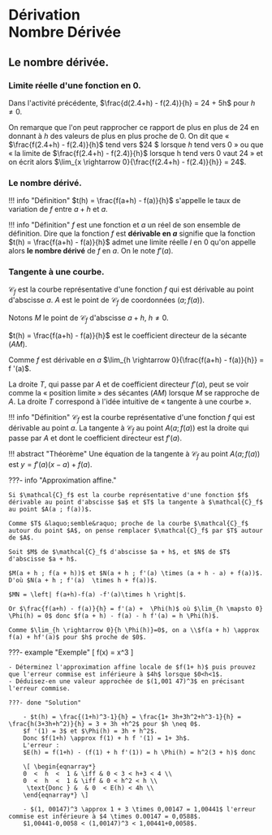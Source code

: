 # Dérivation<br>Nombre Dérivée

## Le nombre dérivée.

### Limite réelle d'une fonction en 0.

Dans l'activité précédente,  $\frac{d(2.4+h) - f(2.4)}{h} = 24 + 5h$ pour $h \neq 0$.

On remarque que l'on peut rapprocher ce rapport de plus en plus de $24$ en donnant à $h$ des valeurs de plus en plus proche de $0$. On dit que &laquo; $\frac{f(2.4+h) - f(2.4)}{h}$ tend vers $24
$ lorsque $h$ tend vers $0$ &raquo; ou que &laquo; la limite de $\frac{f(2.4+h) - f(2.4)}{h}$  lorsque h tend vers $0$ vaut $24$ &raquo; et on écrit alors $\lim_{x \rightarrow 0}{\frac{f(2.4+h) - f(2.4)}{h}} = 24$.

### Le nombre dérivé.
!!! info "Définition"
    $t(h) = \frac{f(a+h) - f(a)}{h}$ s'appelle le taux de variation de $f$ entre $a + h$ et $a$.


!!! info "Définition"
    $f$ est une fonction et $a$ un réel de son ensemble de définition. Dire que la fonction $f$ est **dérivable en $a$** signifie que la fonction $t(h) = \frac{f(a+h) - f(a)}{h}$  admet une limite réelle $l$ en $0$ qu'on appelle alors **le nombre dérivé** de $f$ en $a$. On le note $f '(a)$.

### Tangente à une courbe.

$\mathcal{C}_f$ est la courbe représentative d'une fonction $f$ qui est dérivable au point d'abscisse $a$. $A$ est le point de $\mathcal{C}_f$ de coordonnées $(a ; f(a))$.

Notons $M$ le point de $\mathcal{C}_f$ d'abscisse $a + h$, $h \neq 0$.

$t(h) = \frac{f(a+h) - f(a)}{h}$ est le coefficient directeur de la sécante $(AM)$.

Comme $f$ est dérivable en $a$  $\lim_{h \rightarrow 0}{\frac{f(a+h) - f(a)}{h}}   = f '(a)$.

La droite $T$, qui passe par $A$ et de coefficient directeur $f ' (a)$, peut se voir comme la &laquo; position limite &raquo; des sécantes $(AM)$ lorsque $M$ se rapproche de $A$. La droite $T$ correspond à l'idée intuitive de &laquo; tangente à une courbe &raquo;.

!!! info "Définition"
    $\mathcal{C}_f$ est la courbe représentative d'une fonction $f$ qui est dérivable au point $a$. La tangente à $\mathcal{C}_f$ au point $A(a ; f(a))$ est la droite qui passe par $A$ et dont le coefficient directeur est $f '(a)$.

!!! abstract "Théorème"
    Une équation de la tangente à $\mathcal{C}_f$ au point $A(a ; f(a))$ est $y = f '(a)(x - a) + f(a)$.


???- info "Approximation affine."

    Si $\mathcal{C}_f$ est la courbe représentative d'une fonction $f$ dérivable au point d'abscisse $a$ et $T$ la tangente à $\mathcal{C}_f$ au point $A(a ; f(a))$.

    Comme $T$ &laquo;semble&raquo; proche de la courbe $\mathcal{C}_f$ autour du point $A$, on pense remplacer $\mathcal{C}_f$ par $T$ autour de $A$.

    Soit $M$ de $\mathcal{C}_f$ d'abscisse $a + h$, et $N$ de $T$ d'abscisse $a + h$.

    $M(a + h ; f(a + h))$ et $N(a + h ; f'(a) \times (a + h - a) + f(a))$. D'où $N(a + h ; f'(a)  \times h + f(a))$.

    $MN = \left| f(a+h)-f(a) -f'(a)\times h \right|$.

    Or $\frac{f(a+h) - f(a)}{h} = f'(a) +  \Phi(h)$ où $\lim_{h \mapsto 0} \Phi(h) = 0$ donc $f(a + h) - f(a) - h f'(a) = h \Phi(h)$.
    
    Comme $\lim_{h \rightarrow 0}{h \Phi(h)}=0$, on a \\$f(a + h) \approx f(a) + hf'(a)$ pour $h$ proche de $0$.

???- example "Exemple"
    \[ f(x) = x^3 \]

    - Déterminez l'approximation affine locale de $f(1+ h)$ puis prouvez que l'erreur commise est inférieure à $4h$ lorsque $0<h<1$.
    - Déduisez-en une valeur approchée de $(1,001 47)^3$ en précisant l'erreur commise.

    ???- done "Solution"

        - $t(h) = \frac{(1+h)^3-1}{h} = \frac{1+ 3h+3h^2+h^3-1}{h} = \frac{h(3+3h+h^2)}{h} = 3 + 3h +h^2$ pour $h \neq 0$.  
        $f '(1) = 3$ et $\Phi(h) = 3h + h^2$.  
        Donc $f(1+h) \approx f(1) + h f '(1) = 1+ 3h$.  
        L'erreur :  
        $E(h) = f(1+h) - (f(1) + h f'(1)) = h \Phi(h) = h^2(3 + h)$ donc  

        \[ \begin{eqnarray*}
        0  <  h  <  1 & \iff & 0 < 3 < h+3 < 4 \\
        0  <  h  <  1 & \iff & 0 < h^2 < h \\
         \text{Donc } &  & 0  < E(h) < 4h \\
        \end{eqnarray*} \]
        
        - $(1, 00147)^3 \approx 1 + 3 \times 0,00147 = 1,00441$ l'erreur commise est inférieure à $4 \times 0.00147 = 0,0588$.  
        $1,00441-0,0058 < (1,00147)^3 < 1,00441+0,0058$.


